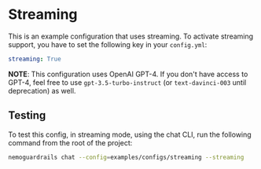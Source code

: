 # Streaming

This is an example configuration that uses streaming. To activate streaming support, you have to set the following key in your `config.yml`:

```yaml
streaming: True
```

**NOTE**: This configuration uses OpenAI GPT-4. If you don't have access to GPT-4, feel free to use `gpt-3.5-turbo-instruct` (or `text-davinci-003` until deprecation) as well.

## Testing

To test this config, in streaming mode, using the chat CLI, run the following command from the root of the project:

```bash
nemoguardrails chat --config=examples/configs/streaming --streaming
```
